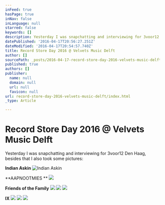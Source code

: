 ```yaml
---
inFeed: true
hasPage: true
inNav: false
inLanguage: null
starred: false
keywords: []
description: Yesterday I was snapchatting and interviewing for 3voor12 Den Haag
datePublished: '2016-04-17T20:56:27.251Z'
dateModified: '2016-04-17T20:54:57.740Z'
title: Record Store Day 2016 @ Velvets Music Delft
author: []
sourcePath: _posts/2016-04-17-record-store-day-2016-velvets-music-delft.md
published: true
authors: []
publisher:
  name: null
  domain: null
  url: null
  favicon: null
url: record-store-day-2016-velvets-music-delft/index.html
_type: Article

---
```

# Record Store Day 2016 @ Velvets Music Delft

Yesterday I was snapchatting and interviewing for 3voor12 Den Haag, besides that I also took some pictures:

**Indian Askin**
![Indian Askin](https://the-grid-user-content.s3-us-west-2.amazonaws.com/fa203988-3212-4d98-9e16-914cdc88e7cf.jpg)

**AAPNOOTMIES **
![](https://the-grid-user-content.s3-us-west-2.amazonaws.com/7278549d-83e5-4eda-b6b6-47b3e0950207.jpg)

**Friends of the Family**
![](https://the-grid-user-content.s3-us-west-2.amazonaws.com/4160cd94-038e-4787-84b0-cd82e7fd38fa.jpg)
![](https://the-grid-user-content.s3-us-west-2.amazonaws.com/3078f5a8-9210-4aba-95a5-12983c328a9c.jpg)
![](https://the-grid-user-content.s3-us-west-2.amazonaws.com/05558a79-d33d-4dbe-ad95-278a2252e193.jpg)

**IX**
![](https://the-grid-user-content.s3-us-west-2.amazonaws.com/bcea7d87-125c-47e2-aeeb-2c4a5f8958c5.jpg)
![](https://the-grid-user-content.s3-us-west-2.amazonaws.com/c4f2a95a-2da3-41a4-87c3-14f5be64840c.jpg)
![](https://the-grid-user-content.s3-us-west-2.amazonaws.com/a923e0fd-59a7-4ba1-9853-c97fa1ab8e37.jpg)